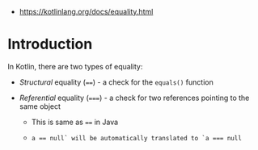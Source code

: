 - https://kotlinlang.org/docs/equality.html

# Introduction

In Kotlin, there are two types of equality:

- *Structural* equality (`==`) - a check for the `equals()` function

- *Referential* equality (`===`) - a check for two references pointing to the same object

  - This is same as `==` in Java

  - ```
    a == null` will be automatically translated to `a === null
    ```